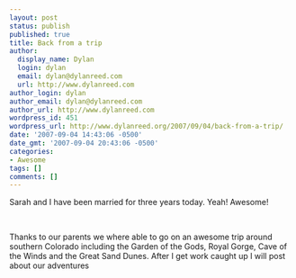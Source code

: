 ```yaml
---
layout: post
status: publish
published: true
title: Back from a trip
author:
  display_name: Dylan
  login: dylan
  email: dylan@dylanreed.com
  url: http://www.dylanreed.com
author_login: dylan
author_email: dylan@dylanreed.com
author_url: http://www.dylanreed.com
wordpress_id: 451
wordpress_url: http://www.dylanreed.org/2007/09/04/back-from-a-trip/
date: '2007-09-04 14:43:06 -0500'
date_gmt: '2007-09-04 20:43:06 -0500'
categories:
- Awesome
tags: []
comments: []
---
```

<p>Sarah and I have been married for three years today. Yeah! Awesome!</p>
<p>&nbsp;</p>
<p>Thanks to our parents we where able to go on an awesome trip around southern Colorado including the Garden of the Gods, Royal Gorge, Cave of the Winds and the Great Sand Dunes. After I get work caught up I will post about our adventures</p></p>
